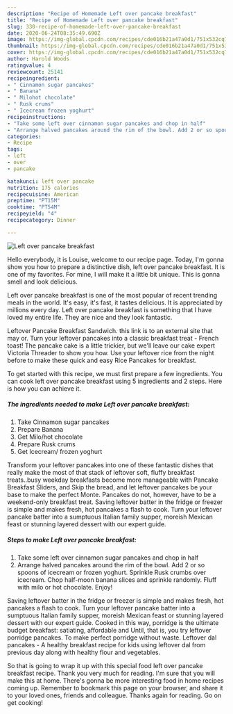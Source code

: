 ```yaml
---
description: "Recipe of Homemade Left over pancake breakfast"
title: "Recipe of Homemade Left over pancake breakfast"
slug: 330-recipe-of-homemade-left-over-pancake-breakfast
date: 2020-06-24T08:35:49.690Z
image: https://img-global.cpcdn.com/recipes/cde016b21a47a0d1/751x532cq70/left-over-pancake-breakfast-recipe-main-photo.jpg
thumbnail: https://img-global.cpcdn.com/recipes/cde016b21a47a0d1/751x532cq70/left-over-pancake-breakfast-recipe-main-photo.jpg
cover: https://img-global.cpcdn.com/recipes/cde016b21a47a0d1/751x532cq70/left-over-pancake-breakfast-recipe-main-photo.jpg
author: Harold Woods
ratingvalue: 4
reviewcount: 25141
recipeingredient:
- " Cinnamon sugar pancakes"
- " Banana"
- " Milohot chocolate"
- " Rusk crums"
- " Icecream frozen yoghurt"
recipeinstructions:
- "Take some left over cinnamon sugar pancakes and chop in half"
- "Arrange halved pancakes around the rim of the bowl. Add 2 or so spoons of icecream or frozen yoghurt. Sprinkle Rusk crumbs over icecream. Chop half-moon banana slices and sprinkle randomly. Fluff with milo or hot chocolate. Enjoy!"
categories:
- Recipe
tags:
- left
- over
- pancake

katakunci: left over pancake 
nutrition: 175 calories
recipecuisine: American
preptime: "PT15M"
cooktime: "PT54M"
recipeyield: "4"
recipecategory: Dinner

---
```



![Left over pancake breakfast](https://img-global.cpcdn.com/recipes/cde016b21a47a0d1/751x532cq70/left-over-pancake-breakfast-recipe-main-photo.jpg)

Hello everybody, it is Louise, welcome to our recipe page. Today, I'm gonna show you how to prepare a distinctive dish, left over pancake breakfast. It is one of my favorites. For mine, I will make it a little bit unique. This is gonna smell and look delicious.

Left over pancake breakfast is one of the most popular of recent trending meals in the world. It's easy, it's fast, it tastes delicious. It is appreciated by millions every day. Left over pancake breakfast is something that I have loved my entire life. They are nice and they look fantastic.

Leftover Pancake Breakfast Sandwich. this link is to an external site that may or. Turn your leftover pancakes into a classic breakfast treat - French toast! The pancake cake is a little trickier, but we&#39;ll leave our cake expert Victoria Threader to show you how. Use your leftover rice from the night before to make these quick and easy Rice Pancakes for breakfast.


To get started with this recipe, we must first prepare a few ingredients. You can cook left over pancake breakfast using 5 ingredients and 2 steps. Here is how you can achieve it.

<!--inarticleads1-->

##### The ingredients needed to make Left over pancake breakfast:

1. Take  Cinnamon sugar pancakes
1. Prepare  Banana
1. Get  Milo/hot chocolate
1. Prepare  Rusk crums
1. Get  Icecream/ frozen yoghurt


Transform your leftover pancakes into one of these fantastic dishes that really make the most of that stack of leftover soft, fluffy breakfast treats..busy weekday breakfasts become more manageable with Pancake Breakfast Sliders, and Skip the bread, and let leftover pancakes be your base to make the perfect Monte. Pancakes do not, however, have to be a weekend-only breakfast treat. Saving leftover batter in the fridge or freezer is simple and makes fresh, hot pancakes a flash to cook. Turn your leftover pancake batter into a sumptuous Italian family supper, moreish Mexican feast or stunning layered dessert with our expert guide. 

<!--inarticleads2-->

##### Steps to make Left over pancake breakfast:

1. Take some left over cinnamon sugar pancakes and chop in half
1. Arrange halved pancakes around the rim of the bowl. Add 2 or so spoons of icecream or frozen yoghurt. Sprinkle Rusk crumbs over icecream. Chop half-moon banana slices and sprinkle randomly. Fluff with milo or hot chocolate. Enjoy!


Saving leftover batter in the fridge or freezer is simple and makes fresh, hot pancakes a flash to cook. Turn your leftover pancake batter into a sumptuous Italian family supper, moreish Mexican feast or stunning layered dessert with our expert guide. Cooked in this way, porridge is the ultimate budget breakfast: satiating, affordable and Until, that is, you try leftover porridge pancakes. To make perfect porridge without waste. Leftover dal pancakes - A healthy breakfast recipe for kids using leftover dal from previous day along with healthy flour and vegetables. 

So that is going to wrap it up with this special food left over pancake breakfast recipe. Thank you very much for reading. I'm sure that you will make this at home. There's gonna be more interesting food in home recipes coming up. Remember to bookmark this page on your browser, and share it to your loved ones, friends and colleague. Thanks again for reading. Go on get cooking!
